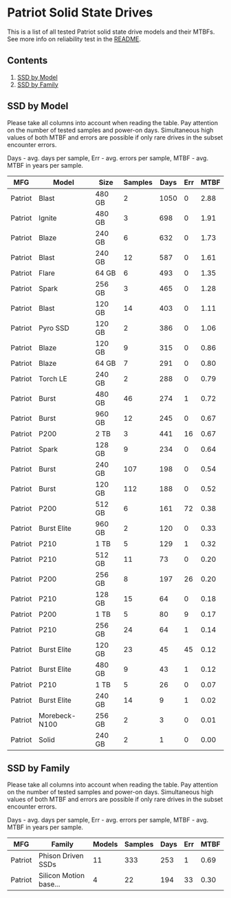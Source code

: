Patriot Solid State Drives
==========================

This is a list of all tested Patriot solid state drive models and their MTBFs. See
more info on reliability test in the [README](https://github.com/linuxhw/SMART).

Contents
--------

1. [ SSD by Model  ](#ssd-by-model)
2. [ SSD by Family ](#ssd-by-family)

SSD by Model
------------

Please take all columns into account when reading the table. Pay attention on the
number of tested samples and power-on days. Simultaneous high values of both MTBF
and errors are possible if only rare drives in the subset encounter errors.

Days - avg. days per sample,
Err  - avg. errors per sample,
MTBF - avg. MTBF in years per sample.

| MFG       | Model              | Size   | Samples | Days  | Err   | MTBF |
|-----------|--------------------|--------|---------|-------|-------|------|
| Patriot   | Blast              | 480 GB | 2       | 1050  | 0     | 2.88   |
| Patriot   | Ignite             | 480 GB | 3       | 698   | 0     | 1.91   |
| Patriot   | Blaze              | 240 GB | 6       | 632   | 0     | 1.73   |
| Patriot   | Blast              | 240 GB | 12      | 587   | 0     | 1.61   |
| Patriot   | Flare              | 64 GB  | 6       | 493   | 0     | 1.35   |
| Patriot   | Spark              | 256 GB | 3       | 465   | 0     | 1.28   |
| Patriot   | Blast              | 120 GB | 14      | 403   | 0     | 1.11   |
| Patriot   | Pyro SSD           | 120 GB | 2       | 386   | 0     | 1.06   |
| Patriot   | Blaze              | 120 GB | 9       | 315   | 0     | 0.86   |
| Patriot   | Blaze              | 64 GB  | 7       | 291   | 0     | 0.80   |
| Patriot   | Torch LE           | 240 GB | 2       | 288   | 0     | 0.79   |
| Patriot   | Burst              | 480 GB | 46      | 274   | 1     | 0.72   |
| Patriot   | Burst              | 960 GB | 12      | 245   | 0     | 0.67   |
| Patriot   | P200               | 2 TB   | 3       | 441   | 16    | 0.67   |
| Patriot   | Spark              | 128 GB | 9       | 234   | 0     | 0.64   |
| Patriot   | Burst              | 240 GB | 107     | 198   | 0     | 0.54   |
| Patriot   | Burst              | 120 GB | 112     | 188   | 0     | 0.52   |
| Patriot   | P200               | 512 GB | 6       | 161   | 72    | 0.38   |
| Patriot   | Burst Elite        | 960 GB | 2       | 120   | 0     | 0.33   |
| Patriot   | P210               | 1 TB   | 5       | 129   | 1     | 0.32   |
| Patriot   | P210               | 512 GB | 11      | 73    | 0     | 0.20   |
| Patriot   | P200               | 256 GB | 8       | 197   | 26    | 0.20   |
| Patriot   | P210               | 128 GB | 15      | 64    | 0     | 0.18   |
| Patriot   | P200               | 1 TB   | 5       | 80    | 9     | 0.17   |
| Patriot   | P210               | 256 GB | 24      | 64    | 1     | 0.14   |
| Patriot   | Burst Elite        | 120 GB | 23      | 45    | 45    | 0.12   |
| Patriot   | Burst Elite        | 480 GB | 9       | 43    | 1     | 0.12   |
| Patriot   | P210               | 1 TB   | 5       | 26    | 0     | 0.07   |
| Patriot   | Burst Elite        | 240 GB | 14      | 9     | 1     | 0.02   |
| Patriot   | Morebeck-N100      | 256 GB | 2       | 3     | 0     | 0.01   |
| Patriot   | Solid              | 240 GB | 2       | 1     | 0     | 0.00   |

SSD by Family
-------------

Please take all columns into account when reading the table. Pay attention on the
number of tested samples and power-on days. Simultaneous high values of both MTBF
and errors are possible if only rare drives in the subset encounter errors.

Days - avg. days per sample,
Err  - avg. errors per sample,
MTBF - avg. MTBF in years per sample.

| MFG       | Family                 | Models | Samples | Days  | Err   | MTBF |
|-----------|------------------------|--------|---------|-------|-------|------|
| Patriot   | Phison Driven SSDs     | 11     | 333     | 253   | 1     | 0.69   |
| Patriot   | Silicon Motion base... | 4      | 22      | 194   | 33    | 0.30   |
